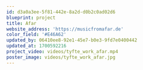 ```yaml
---
id: d3a0a3ee-5f81-442e-8a2d-d0b2c0ad02d6
blueprint: project
title: Afar
website_address: 'https://musicfromafar.de'
color_field: '#E46A62'
updated_by: 06410ee8-92e1-45e7-b0e3-9fd7e0400442
updated_at: 1700592216
project_video: videos/tyfte_work_afar.mp4
poster_image: videos/tyfte_work_afar.jpg
---
```

